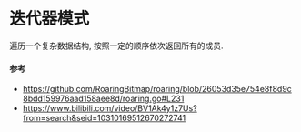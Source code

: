 # 迭代器模式

遍历一个复杂数据结构, 按照一定的顺序依次返回所有的成员.

#### 参考
- https://github.com/RoaringBitmap/roaring/blob/26053d35e754e8f8d9c8bdd159976aad158aee8d/roaring.go#L231
- https://www.bilibili.com/video/BV1Ak4y1z7Us?from=search&seid=10310169512670272741
